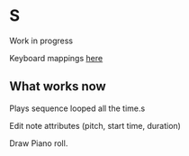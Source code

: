 # S 
Work in progress

Keyboard mappings [here](./keymap.md)

## What works now

Plays sequence looped all the time.s

Edit note attributes (pitch, start time, duration)

Draw Piano roll.
